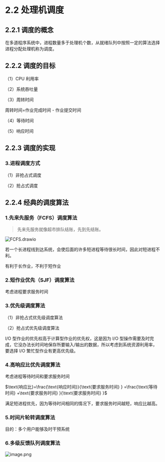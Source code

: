 # 2.2 处理机调度

## 2.2.1 调度的概念

在多道程序系统中，进程数量多于处理机个数，从就绪队列中按照一定的算法选择进程分配处理机称为调度。

## 2.2.2 调度的目标

（1）CPU 利用率

（2）系统吞吐量

（3）周转时间

周转时间=作业完成时间 - 作业提交时间

（4）等待时间

（5）响应时间

## 2.2.3 调度的实现

### 3.进程调度方式

（1）非抢占式调度

（2）抢占式调度

## 2.2.4 经典的调度算法

### 1.先来先服务（FCFS）调度算法

> 先来先服务就像超市排队结账，先到先结账。

![FCFS.drawio](https://csnotes.oss-cn-beijing.aliyuncs.com/photos/FCFS.drawio.png)

若一个长进程线到达系统，会使后面的许多短进程等待很长时间，因此对短进程不利。

有利于长作业，不利于短作业

### 2.短作业优先（SJF）调度算法

考虑进程要求服务时间

### 3.优先级调度算法

（1）非抢占式优先级调度算法

（2）抢占式优先级调度算法

I/O 型作业的优先权高于计算型作业的优先权，这是因为 I/O 型操作需要及时完成，它没办法长时间地保存所要输入/输出的数据，所以考虑到系统资源利用率，要选择 I/O 繁忙型作业有更高优先级。

### 4.高响应比优先调度算法

考虑进程等待时间和要求服务时间

$\text{响应比}=\frac{\text{响应时间}}{\text{要求服务时间} } =\frac{\text{等待时间} +\text{要求服务时间} }{\text{要求服务时间} }$

满足短进程优先，因为等待时间相同的情况下，要求服务时间越短，响应比越高。

### 5.时间片轮转调度算法

目的：多个用户能够及时干预系统

### 6.多级反馈队列调度算法

![image.png](https://csnotes.oss-cn-beijing.aliyuncs.com/photos/%E5%A4%9A%E7%BA%A7%E5%8F%8D%E9%A6%88%E9%98%9F%E5%88%97%E8%B0%83%E5%BA%A6%E7%AE%97%E6%B3%95.png)


